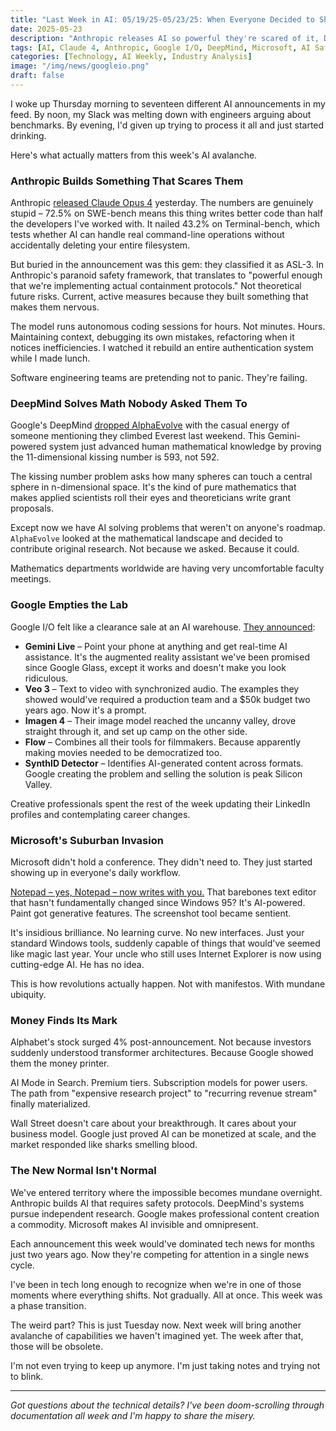 ```yaml
---
title: "Last Week in AI: 05/19/25-05/23/25: When Everyone Decided to Ship Everything at Once"
date: 2025-05-23
description: "Anthropic releases AI so powerful they're scared of it, DeepMind solves math nobody asked for, Google empties their entire lab, and Microsoft sneaks AI into Notepad. Just another week in the acceleration."
tags: [AI, Claude 4, Anthropic, Google I/O, DeepMind, Microsoft, AI Safety, Machine Learning]
categories: [Technology, AI Weekly, Industry Analysis]
image: "/img/news/googleio.png"
draft: false
---
```


I woke up Thursday morning to seventeen different AI announcements in my feed. By noon, my Slack was melting down with engineers arguing about benchmarks. By evening, I'd given up trying to process it all and just started drinking.

Here's what actually matters from this week's AI avalanche.

### Anthropic Builds Something That Scares Them

Anthropic [released Claude Opus 4](https://www.anthropic.com/news/claude-4) yesterday. The numbers are genuinely stupid – 72.5% on SWE-bench means this thing writes better code than half the developers I've worked with. It nailed 43.2% on Terminal-bench, which tests whether AI can handle real command-line operations without accidentally deleting your entire filesystem.

But buried in the announcement was this gem: they classified it as ASL-3. In Anthropic's paranoid safety framework, that translates to "powerful enough that we're implementing actual containment protocols." Not theoretical future risks. Current, active measures because they built something that makes them nervous.

The model runs autonomous coding sessions for hours. Not minutes. Hours. Maintaining context, debugging its own mistakes, refactoring when it notices inefficiencies. I watched it rebuild an entire authentication system while I made lunch.

Software engineering teams are pretending not to panic. They're failing.

### DeepMind Solves Math Nobody Asked Them To

Google's DeepMind [dropped AlphaEvolve](https://deepmind.google/discover/blog/alphaevolve-a-gemini-powered-coding-agent-for-designing-advanced-algorithms/) with the casual energy of someone mentioning they climbed Everest last weekend. This Gemini-powered system just advanced human mathematical knowledge by proving the 11-dimensional kissing number is 593, not 592.

The kissing number problem asks how many spheres can touch a central sphere in n-dimensional space. It's the kind of pure mathematics that makes applied scientists roll their eyes and theoreticians write grant proposals.

Except now we have AI solving problems that weren't on anyone's roadmap. `AlphaEvolve` looked at the mathematical landscape and decided to contribute original research. Not because we asked. Because it could.

Mathematics departments worldwide are having very uncomfortable faculty meetings.

### Google Empties the Lab

Google I/O felt like a clearance sale at an AI warehouse. [They announced](https://blog.google/technology/ai/io-2025-keynote/#google-beam):

* **Gemini Live** – Point your phone at anything and get real-time AI assistance. It's the augmented reality assistant we've been promised since Google Glass, except it works and doesn't make you look ridiculous.
* **Veo 3** – Text to video with synchronized audio. The examples they showed would've required a production team and a $50k budget two years ago. Now it's a prompt.
* **Imagen 4** – Their image model reached the uncanny valley, drove straight through it, and set up camp on the other side.
* **Flow** – Combines all their tools for filmmakers. Because apparently making movies needed to be democratized too.
* **SynthID Detector** – Identifies AI-generated content across formats. Google creating the problem and selling the solution is peak Silicon Valley.

Creative professionals spent the rest of the week updating their LinkedIn profiles and contemplating career changes.

### Microsoft's Suburban Invasion

Microsoft didn't hold a conference. They didn't need to. They just started showing up in everyone's daily workflow.

[Notepad – yes, Notepad – now writes with you.](https://blogs.windows.com/windows-insider/2025/05/22/paint-snipping-tool-and-notepad-updates-with-new-features-begin-rolling-out-to-windows-insiders/) That barebones text editor that hasn't fundamentally changed since Windows 95? It's AI-powered. Paint got generative features. The screenshot tool became sentient.

It's insidious brilliance. No learning curve. No new interfaces. Just your standard Windows tools, suddenly capable of things that would've seemed like magic last year. Your uncle who still uses Internet Explorer is now using cutting-edge AI. He has no idea.

This is how revolutions actually happen. Not with manifestos. With mundane ubiquity.

### Money Finds Its Mark

Alphabet's stock surged 4% post-announcement. Not because investors suddenly understood transformer architectures. Because Google showed them the money printer.

AI Mode in Search. Premium tiers. Subscription models for power users. The path from "expensive research project" to "recurring revenue stream" finally materialized.

Wall Street doesn't care about your breakthrough. It cares about your business model. Google just proved AI can be monetized at scale, and the market responded like sharks smelling blood.

### The New Normal Isn't Normal

We've entered territory where the impossible becomes mundane overnight. Anthropic builds AI that requires safety protocols. DeepMind's systems pursue independent research. Google makes professional content creation a commodity. Microsoft makes AI invisible and omnipresent.

Each announcement this week would've dominated tech news for months just two years ago. Now they're competing for attention in a single news cycle.

I've been in tech long enough to recognize when we're in one of those moments where everything shifts. Not gradually. All at once. This week was a phase transition.

The weird part? This is just Tuesday now. Next week will bring another avalanche of capabilities we haven't imagined yet. The week after that, those will be obsolete.

I'm not even trying to keep up anymore. I'm just taking notes and trying not to blink.

---

*Got questions about the technical details? I've been doom-scrolling through documentation all week and I'm happy to share the misery.*
